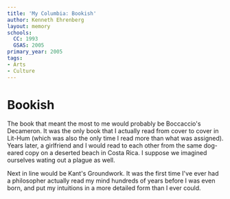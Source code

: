 ```yaml
---
title: 'My Columbia: Bookish'
author: Kenneth Ehrenberg
layout: memory
schools:
  CC: 1993
  GSAS: 2005
primary_year: 2005
tags:
- Arts
- Culture
---
```

# Bookish

The book that meant the most to me would probably be Boccaccio's Decameron.  It was the only book that I actually read from cover to cover in Lit-Hum (which was also the only time I read more than what was assigned).  Years later, a girlfriend and I would read to each other from the same dog-eared copy on a deserted beach in Costa Rica.  I suppose we imagined ourselves wating out a plague as well.

Next in line would be Kant's Groundwork.  It was the first time I've ever had a philosopher actually read my mind hundreds of years before I was even born, and put my intuitions in a more detailed form than I ever could.
